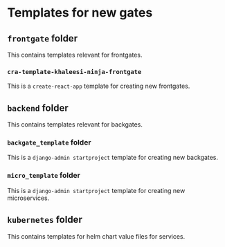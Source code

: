 # Templates for new gates

## `frontgate` folder

This contains templates relevant for frontgates.

### `cra-template-khaleesi-ninja-frontgate`

This is a `create-react-app` template for creating new frontgates.

## `backend` folder

This contains templates relevant for backgates.

### `backgate_template` folder

This is a `django-admin startproject` template for creating new backgates.

### `micro_template` folder

This is a `django-admin startproject` template for creating new microservices.

## `kubernetes` folder

This contains templates for helm chart value files for services. 

